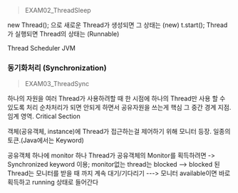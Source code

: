>EXAM02_ThreadSleep

new Thread(<param>); 으로 새로운 Thread가 생성되면 그 상태는 (new)
t.start(); Thread가 실행되면
Thread의 상태는 (Runnable)

Thread Scheduler
JVM


### 동기화처리 (Synchronization)
>EXAM03_ThreadSync

하나의 자원을 여러 Thread가 사용하려할 때
한 시점에 하나의 Thread만 사용 할 수 있도록 처리
순차처리가 되면 안되게 하면서 공유자원을 쓰는게 핵심
그 중간 경계 지점. 임계 영역. Critical Section

객체(공유객체, instance)에 Thread가 접근하는걸 제어하기 위해
모니터 등장. 일종의 토큰.(Java에서는 Keyword)

공유객체 하나에 monitor 하나
Thread가 공유객체의 Monitor를 획득하려면
-> Synchronized keyword 이용; monitor없는 thread는 blocked
--> blocked 된 Thread는 모니터를 받을 때 까지 계속 대기/기다리기
---> 모니터 available이면 바로 획득하고 running 상태로 들어간다
